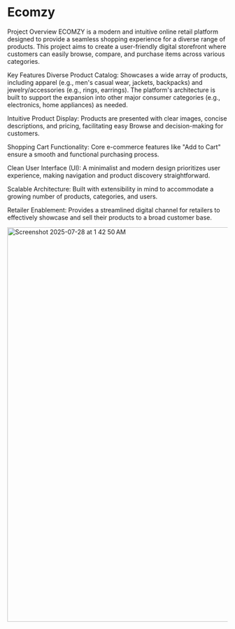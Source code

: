 # Ecomzy

Project Overview
ECOMZY is a modern and intuitive online retail platform designed to provide a seamless shopping experience for a diverse range of products. This project aims to create a user-friendly digital storefront where customers can easily browse, compare, and purchase items across various categories.

Key Features
Diverse Product Catalog: Showcases a wide array of products, including apparel (e.g., men's casual wear, jackets, backpacks) and jewelry/accessories (e.g., rings, earrings). The platform's architecture is built to support the expansion into other major consumer categories (e.g., electronics, home appliances) as needed.

Intuitive Product Display: Products are presented with clear images, concise descriptions, and pricing, facilitating easy Browse and decision-making for customers.

Shopping Cart Functionality: Core e-commerce features like "Add to Cart" ensure a smooth and functional purchasing process.

Clean User Interface (UI): A minimalist and modern design prioritizes user experience, making navigation and product discovery straightforward.

Scalable Architecture: Built with extensibility in mind to accommodate a growing number of products, categories, and users.

Retailer Enablement: Provides a streamlined digital channel for retailers to effectively showcase and sell their products to a broad customer base.

<img width="1440" height="900" alt="Screenshot 2025-07-28 at 1 42 50 AM" src="https://github.com/user-attachments/assets/58679129-e834-4900-989b-40a0dfd5328d" />
